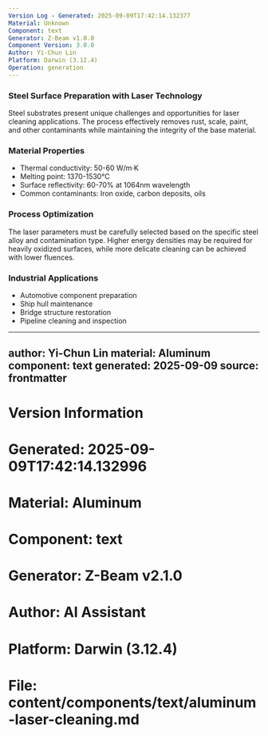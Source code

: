 ```yaml
---
Version Log - Generated: 2025-09-09T17:42:14.132377
Material: Unknown
Component: text
Generator: Z-Beam v1.0.0
Component Version: 3.0.0
Author: Yi-Chun Lin
Platform: Darwin (3.12.4)
Operation: generation
---
```


### Steel Surface Preparation with Laser Technology

Steel substrates present unique challenges and opportunities for laser cleaning applications. The process effectively removes rust, scale, paint, and other contaminants while maintaining the integrity of the base material.

### Material Properties
- Thermal conductivity: 50-60 W/m·K
- Melting point: 1370-1530°C
- Surface reflectivity: 60-70% at 1064nm wavelength
- Common contaminants: Iron oxide, carbon deposits, oils

### Process Optimization
The laser parameters must be carefully selected based on the specific steel alloy and contamination type. Higher energy densities may be required for heavily oxidized surfaces, while more delicate cleaning can be achieved with lower fluences.

### Industrial Applications
- Automotive component preparation
- Ship hull maintenance
- Bridge structure restoration
- Pipeline cleaning and inspection

---
author: Yi-Chun Lin
material: Aluminum
component: text
generated: 2025-09-09
source: frontmatter
---

# Version Information
# Generated: 2025-09-09T17:42:14.132996
# Material: Aluminum
# Component: text
# Generator: Z-Beam v2.1.0
# Author: AI Assistant
# Platform: Darwin (3.12.4)
# File: content/components/text/aluminum-laser-cleaning.md